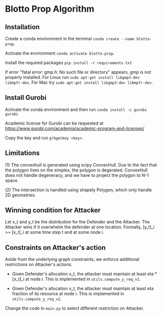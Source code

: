 # Blotto Prop Algorithm
## Installation
Create a conda environment in the terminal 
``conda create --name blotto-prop``.

Activate the environment 
``conda activate blotto-prop``.

Install the required packages
``pip install -r requirements.txt``

If error "fatal error: gmp.h: No such file or directory" appears, gmp is not properly installed. 
For Linux run `sudo apt-get install libgmp3-dev libmpfr-dev`. 
For Mac try `sudo apt-get install libgmp3-dev libmpfr-dev`.

## Install Gurobi
Activate the conda environment and then run
``conda install -c gurobi gurobi``

Academic license for Gurobi can be requested at
https://www.gurobi.com/academia/academic-program-and-licenses/ 

Copy the key and run ``grbgetkey <key>``.


## Limitations
(1) The convexhull is generated using scipy ConvexHull. 
Due to the fact that the polygon lives on the simplex, the polygon is degerated. 
ConvexHull does not handle degeneracy, and we have to project the polygon to N-1 space. 

(2) The intersection is handled using shapely Polygon, which only handle 2D geometries.


## Winning condition for Attacker
Let x_t and y_t be the distribution for the Defender and the Attacker.
The Attacker wins if it overwhelm the defender at one location. Formally,  [y_t]_i >= [x_t]_i at some time step t and at some node i.


## Constraints on Attacker's action
Aside from the underlying graph constraints, we enforce additional restrictions on Attacker's actions.
* Given Defender's allocation x_t, the attacker must maintain at least eta * [x_t]_i
 at node i. This is implemented in ```utils.compute_y_req_v1```.

* Given Defender's allocation x_t, the attacker must maintain at least eta fraction of its resource at node i. 
  This is implemented in ```utils.compute_y_req_v2```.
  
Change the code in ```main.py``` to select different restriction on Attacker.